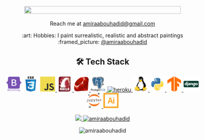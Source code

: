 <p align="center">
<img src='https://media.giphy.com/media/M71Xv47xZy0GHZElMI/giphy.gif' width='90%' height= '50%'>
 
</p>

 <p align="center"> Reach me at <a href="">amiraabouhadid@gmail.com </a> </p> 
 <p align="center">:art: Hobbies: I paint surrealistic, realistic and abstract paintings :framed_picture: <a href="https://www.instagram.com/amiraabouhadid/" target="blank">@amiraabouhadid </a> </p> 

<h2 align= "center">🛠 Tech Stack  </h2>
<p align="center">
<a href="https://getbootstrap.com" target="blank" rel="nofollow"> <img src="https://raw.githubusercontent.com/devicons/devicon/master/icons/bootstrap/bootstrap-plain-wordmark.svg" alt="bootstrap" style="max-width:40%;" height="40"></a>
<a href="https://www.w3schools.com/css/" target="blank" rel="nofollow"> <img src="https://raw.githubusercontent.com/devicons/devicon/master/icons/css3/css3-original-wordmark.svg" alt="css3" style="max-width:100%;"  height="40"></a>
 <a href="https://developer.mozilla.org/en-US/docs/Web/JavaScript" rel="nofollow"> <img src="https://raw.githubusercontent.com/devicons/devicon/master/icons/javascript/javascript-original.svg" alt="javascript" style="max-width:100%;"  height="40"> </a>
 <a href="https://rubyonrails.org" target="blank" rel="nofollow"> <img src="https://raw.githubusercontent.com/devicons/devicon/master/icons/rails/rails-original-wordmark.svg" alt="rails" style="max-width:100%;" height="40"> </a>
<a href="https://www.ruby-lang.org/en/" rel="nofollow" target="blank"> <img src="https://raw.githubusercontent.com/devicons/devicon/master/icons/ruby/ruby-original.svg" alt="ruby" style="max-width:100%;"  height="40"> </a>
 <a href="https://www.postgresql.org" target="blank" rel="nofollow"> <img src="https://raw.githubusercontent.com/devicons/devicon/master/icons/postgresql/postgresql-original-wordmark.svg" alt="postgresql" style="max-width:100%;"  height="40"> </a>
<a href="https://heroku.com" rel="nofollow" target="blank"> <img src="https://camo.githubusercontent.com/df12cb598044a3f38efc1f45e3580558c324cf8789b79487125044eeebcc4dee/68747470733a2f2f7777772e766563746f726c6f676f2e7a6f6e652f6c6f676f732f6865726f6b752f6865726f6b752d69636f6e2e737667" alt="heroku" data-canonical-src="https://www.vectorlogo.zone/logos/heroku/heroku-icon.svg" style="max-width:100%;"  height="40"> </a>
<a href="https://www.linux.org/" rel="nofollow" target="blank"> <img src="https://raw.githubusercontent.com/devicons/devicon/master/icons/linux/linux-original.svg" alt="linux" style="max-width:100%;"  height="40"> </a>
 <a href="https://www.python.org/" rel="nofollow" target="blank"> <img src="https://raw.githubusercontent.com/devicons/devicon/master/icons/python/python-original.svg" alt="python" style="max-width:100%;"  height="40"> </a>
   <a href="https://www.tensorflow.org/" target="blank" rel="nofollow"> <img src="https://raw.githubusercontent.com/devicons/devicon/master/icons/tensorflow/tensorflow-original.svg" alt="tensorflow" style="max-width:100%;"  height="40"> </a>
   <a href="https://www.djangoproject.com/" target="blank" rel="nofollow"> <img src="https://raw.githubusercontent.com/devicons/devicon/master/icons/django/django-original.svg" alt="django" style="max-width:100%;"  height="40"> </a>
 <a href="https://jupyter.org/" rel="nofollow" target="blank"> <img src="https://raw.githubusercontent.com/devicons/devicon/master/icons/jupyter/jupyter-original-wordmark.svg" alt="jupyter" style="max-width:100%;"  height="40"> </a>
 <a href="https://www.adobe.com/" rel="nofollow" target="blank"> <img src="https://raw.githubusercontent.com/devicons/devicon/master/icons/illustrator/illustrator-line.svg" alt="illustrator" style="max-width:100%;" height="40"> </a>
</p>

  <p align="center">
   <a href="https://github.com/amiraabouhadid" target="blank">
    <img height="180em" src="https://github-readme-stats-eight-theta.vercel.app/api?username=amiraabouhadid&show_icons=true&theme=dark&include_all_commits=true&count_private=true"/>
    <img height="180em" src="https://github-readme-stats.vercel.app/api/top-langs/?username=amiraabouhadid&show_icons=true&theme=dark&layout=compact&exclude_repo=nba-stats-codeigniter&hide=css,html" alt="amiraabouhadid" />
  </a>
</p>

<p align="center"> <img src="https://komarev.com/ghpvc/?username=amiraabouhadid&label=Profile%20views&color=0e75b6&style=flat&theme=dark" alt="amiraabouhadid" /> </p>
